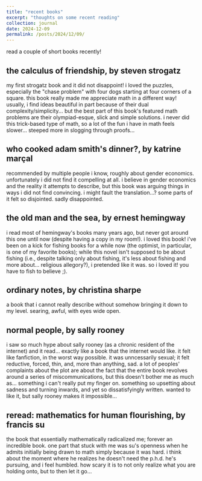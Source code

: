 ```yaml
---
title: "recent books"
excerpt: "thoughts on some recent reading"
collection: journal
date: 2024-12-09
permalink: /posts/2024/12/09/
---
```


read a couple of short books recently! 

## the calculus of friendship, by steven strogatz
my first strogatz book and it did not disappoint! i loved the puzzles, especially the "chase problem" with four dogs starting at four corners of a square. this book really made me appreciate math in a different way! usually, i find ideas beautiful in part because of their dual complexity/simplicity... but the best part of this book's featured math problems are their olympiad-esque, slick and simple solutions. i never did this trick-based type of math, so a lot of the fun i have in math feels slower... steeped more in slogging through proofs...

## who cooked adam smith's dinner?, by katrine marçal
recommended by multiple people i know, roughly about gender economics. unfortunately i did not find it compelling at all. i believe in gender economics and the reality it attempts to describe, but this book was arguing things in ways i did not find convincing. i might fault the translation...? some parts of it felt so disjointed. sadly disappointed.

## the old man and the sea, by ernest hemingway
i read most of hemingway's books many years ago, but never got around this one until now (despite having a copy in my room!). i loved this book! i've been on a kick for fishing books for a while now (the optimist, in particular, is one of my favorite books); while this novel isn't supposed to be about fishing (i.e., despite talking only about fishing, it's less about fishing and more about... religious allegory?), i pretended like it was. so i loved it! you have to fish to believe ;).

## ordinary notes, by christina sharpe
a book that i cannot really describe without somehow bringing it down to my level. searing, awful, with eyes wide open. 

## normal people, by sally rooney
i saw so much hype about sally rooney (as a chronic resident of the internet) and it read... exactly like a book that the internet would like. it felt like fanfiction, in the worst way possible. it was unncessarily sexual; it felt reductive, forced, thin, and, more than anything, sad. a lot of peoples' complaints about the plot are about the fact that the entire book revolves around a series of miscommunications, but this doesn't bother me as much as... something i can't really put my finger on. something so upsetting about sadness and turning inwards, and yet so dissatisfyingly written. wanted to like it, but sally rooney makes it impossible...

## reread: mathematics for human flourishing, by francis su
the book that essentially mathematically radicalized me; forever an incredible book. one part that stuck with me was su's openness when he admits initially being drawn to math simply because it was hard. i think about the moment where he realizes he doesn't need the p.h.d. he's pursuing, and i feel humbled. how scary it is to not only realize what you are holding onto, but to then let it go...
